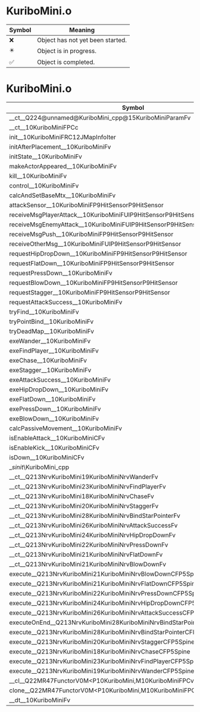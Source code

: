 # KuriboMini.o
| Symbol | Meaning 
| ------------- | ------------- 
| :x: | Object has not yet been started. 
| :eight_pointed_black_star: | Object is in progress. 
| :white_check_mark: | Object is completed. 


# KuriboMini.o
| Symbol | Decompiled? |
| ------------- | ------------- |
| __ct__Q224@unnamed@KuriboMini_cpp@15KuriboMiniParamFv | :x: |
| __ct__10KuriboMiniFPCc | :x: |
| init__10KuriboMiniFRC12JMapInfoIter | :x: |
| initAfterPlacement__10KuriboMiniFv | :x: |
| initState__10KuriboMiniFv | :x: |
| makeActorAppeared__10KuriboMiniFv | :x: |
| kill__10KuriboMiniFv | :x: |
| control__10KuriboMiniFv | :x: |
| calcAndSetBaseMtx__10KuriboMiniFv | :x: |
| attackSensor__10KuriboMiniFP9HitSensorP9HitSensor | :x: |
| receiveMsgPlayerAttack__10KuriboMiniFUlP9HitSensorP9HitSensor | :x: |
| receiveMsgEnemyAttack__10KuriboMiniFUlP9HitSensorP9HitSensor | :x: |
| receiveMsgPush__10KuriboMiniFP9HitSensorP9HitSensor | :x: |
| receiveOtherMsg__10KuriboMiniFUlP9HitSensorP9HitSensor | :x: |
| requestHipDropDown__10KuriboMiniFP9HitSensorP9HitSensor | :x: |
| requestFlatDown__10KuriboMiniFP9HitSensorP9HitSensor | :x: |
| requestPressDown__10KuriboMiniFv | :x: |
| requestBlowDown__10KuriboMiniFP9HitSensorP9HitSensor | :x: |
| requestStagger__10KuriboMiniFP9HitSensorP9HitSensor | :x: |
| requestAttackSuccess__10KuriboMiniFv | :x: |
| tryFind__10KuriboMiniFv | :x: |
| tryPointBind__10KuriboMiniFv | :x: |
| tryDeadMap__10KuriboMiniFv | :x: |
| exeWander__10KuriboMiniFv | :x: |
| exeFindPlayer__10KuriboMiniFv | :x: |
| exeChase__10KuriboMiniFv | :x: |
| exeStagger__10KuriboMiniFv | :x: |
| exeAttackSuccess__10KuriboMiniFv | :x: |
| exeHipDropDown__10KuriboMiniFv | :x: |
| exeFlatDown__10KuriboMiniFv | :x: |
| exePressDown__10KuriboMiniFv | :x: |
| exeBlowDown__10KuriboMiniFv | :x: |
| calcPassiveMovement__10KuriboMiniFv | :x: |
| isEnableAttack__10KuriboMiniCFv | :x: |
| isEnableKick__10KuriboMiniCFv | :x: |
| isDown__10KuriboMiniCFv | :x: |
| __sinit_\KuriboMini_cpp | :x: |
| __ct__Q213NrvKuriboMini19KuriboMiniNrvWanderFv | :x: |
| __ct__Q213NrvKuriboMini23KuriboMiniNrvFindPlayerFv | :x: |
| __ct__Q213NrvKuriboMini18KuriboMiniNrvChaseFv | :x: |
| __ct__Q213NrvKuriboMini20KuriboMiniNrvStaggerFv | :x: |
| __ct__Q213NrvKuriboMini28KuriboMiniNrvBindStarPointerFv | :x: |
| __ct__Q213NrvKuriboMini26KuriboMiniNrvAttackSuccessFv | :x: |
| __ct__Q213NrvKuriboMini24KuriboMiniNrvHipDropDownFv | :x: |
| __ct__Q213NrvKuriboMini22KuriboMiniNrvPressDownFv | :x: |
| __ct__Q213NrvKuriboMini21KuriboMiniNrvFlatDownFv | :x: |
| __ct__Q213NrvKuriboMini21KuriboMiniNrvBlowDownFv | :x: |
| execute__Q213NrvKuriboMini21KuriboMiniNrvBlowDownCFP5Spine | :x: |
| execute__Q213NrvKuriboMini21KuriboMiniNrvFlatDownCFP5Spine | :x: |
| execute__Q213NrvKuriboMini22KuriboMiniNrvPressDownCFP5Spine | :x: |
| execute__Q213NrvKuriboMini24KuriboMiniNrvHipDropDownCFP5Spine | :x: |
| execute__Q213NrvKuriboMini26KuriboMiniNrvAttackSuccessCFP5Spine | :x: |
| executeOnEnd__Q213NrvKuriboMini28KuriboMiniNrvBindStarPointerCFP5Spine | :x: |
| execute__Q213NrvKuriboMini28KuriboMiniNrvBindStarPointerCFP5Spine | :x: |
| execute__Q213NrvKuriboMini20KuriboMiniNrvStaggerCFP5Spine | :x: |
| execute__Q213NrvKuriboMini18KuriboMiniNrvChaseCFP5Spine | :x: |
| execute__Q213NrvKuriboMini23KuriboMiniNrvFindPlayerCFP5Spine | :x: |
| execute__Q213NrvKuriboMini19KuriboMiniNrvWanderCFP5Spine | :x: |
| __cl__Q22MR47FunctorV0M&lt;P10KuriboMini,M10KuriboMiniFPCvPv_v&gt;CFv | :x: |
| clone__Q22MR47FunctorV0M&lt;P10KuriboMini,M10KuriboMiniFPCvPv_v&gt;CFP7JKRHeap | :x: |
| __dt__10KuriboMiniFv | :x: |
